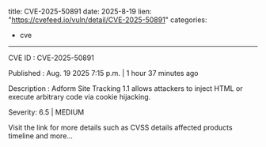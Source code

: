  
title: CVE-2025-50891
date: 2025-8-19
lien: "https://cvefeed.io/vuln/detail/CVE-2025-50891"
categories:
  - cve
---

CVE ID : CVE-2025-50891

Published :  Aug. 19
2025
7:15 p.m. | 1 hour
37 minutes ago

Description : Adform Site Tracking 1.1 allows attackers to inject HTML or execute arbitrary code via cookie hijacking.

Severity: 6.5 | MEDIUM

Visit the link for more details
such as CVSS details
affected products
timeline
and more...
